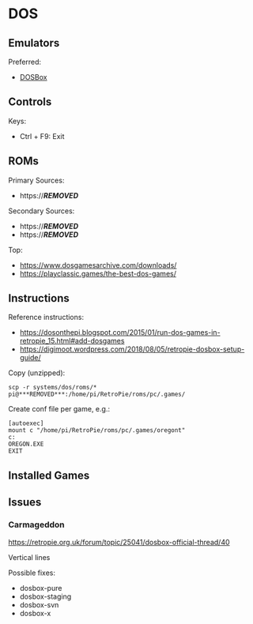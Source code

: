 # DOS

## Emulators

Preferred:

* [DOSBox](https://github.com/libretro/docs/blob/master/docs/library/dosbox.md)

## Controls

Keys:

* Ctrl + F9: Exit

## ROMs

Primary Sources:

* https://***REMOVED***

Secondary Sources:

* https://***REMOVED***
* https://***REMOVED***

Top:

* https://www.dosgamesarchive.com/downloads/
* https://playclassic.games/the-best-dos-games/

## Instructions

Reference instructions:

* https://dosonthepi.blogspot.com/2015/01/run-dos-games-in-retropie_15.html#add-dosgames
* https://digimoot.wordpress.com/2018/08/05/retropie-dosbox-setup-guide/

Copy (unzipped):

```
scp -r systems/dos/roms/* pi@***REMOVED***:/home/pi/RetroPie/roms/pc/.games/
```

Create conf file per game, e.g.:

```
[autoexec]
mount c "/home/pi/RetroPie/roms/pc/.games/oregont"
c:
OREGON.EXE
EXIT
```

## Installed Games


## Issues

### Carmageddon

https://retropie.org.uk/forum/topic/25041/dosbox-official-thread/40

Vertical lines

Possible fixes:

* dosbox-pure
* dosbox-staging
* dosbox-svn
* dosbox-x
